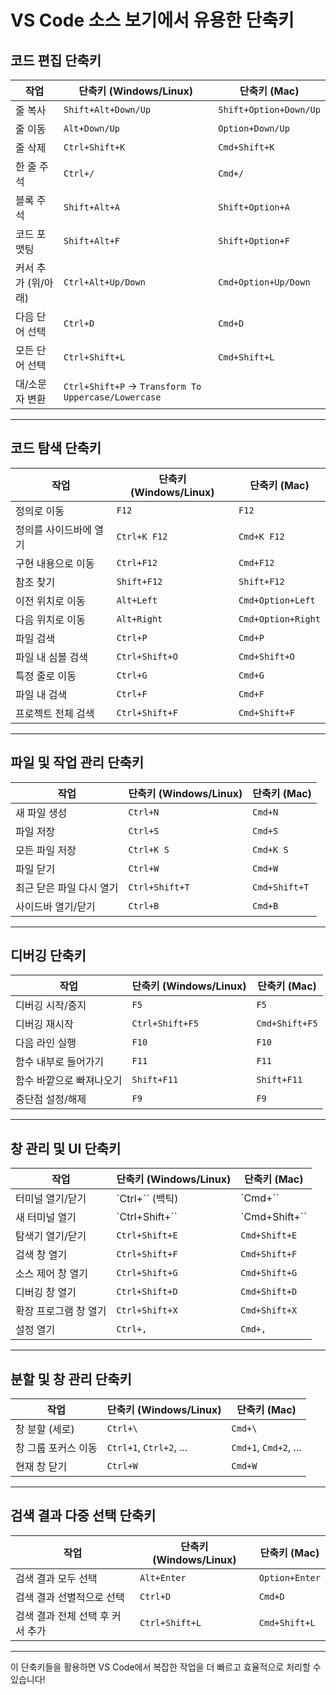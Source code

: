 # VS Code 소스 보기에서 유용한 단축키

## 코드 편집 단축키

| 작업           | 단축키 (Windows/Linux)                                 | 단축키 (Mac)              |
| ------------ | --------------------------------------------------- | ---------------------- |
| 줄 복사         | `Shift+Alt+Down/Up`                                 | `Shift+Option+Down/Up` |
| 줄 이동         | `Alt+Down/Up`                                       | `Option+Down/Up`       |
| 줄 삭제         | `Ctrl+Shift+K`                                      | `Cmd+Shift+K`          |
| 한 줄 주석       | `Ctrl+/`                                            | `Cmd+/`                |
| 블록 주석        | `Shift+Alt+A`                                       | `Shift+Option+A`       |
| 코드 포맷팅       | `Shift+Alt+F`                                       | `Shift+Option+F`       |
| 커서 추가 (위/아래) | `Ctrl+Alt+Up/Down`                                  | `Cmd+Option+Up/Down`   |
| 다음 단어 선택     | `Ctrl+D`                                            | `Cmd+D`                |
| 모든 단어 선택     | `Ctrl+Shift+L`                                      | `Cmd+Shift+L`          |
| 대/소문자 변환     | `Ctrl+Shift+P` → `Transform To Uppercase/Lowercase` |                        |

---

## 코드 탐색 단축키

| 작업           | 단축키 (Windows/Linux) | 단축키 (Mac)          |
| ------------ | ------------------- | ------------------ |
| 정의로 이동       | `F12`               | `F12`              |
| 정의를 사이드바에 열기 | `Ctrl+K F12`        | `Cmd+K F12`        |
| 구현 내용으로 이동   | `Ctrl+F12`          | `Cmd+F12`          |
| 참조 찾기        | `Shift+F12`         | `Shift+F12`        |
| 이전 위치로 이동    | `Alt+Left`          | `Cmd+Option+Left`  |
| 다음 위치로 이동    | `Alt+Right`         | `Cmd+Option+Right` |
| 파일 검색        | `Ctrl+P`            | `Cmd+P`            |
| 파일 내 심볼 검색   | `Ctrl+Shift+O`      | `Cmd+Shift+O`      |
| 특정 줄로 이동     | `Ctrl+G`            | `Cmd+G`            |
| 파일 내 검색      | `Ctrl+F`            | `Cmd+F`            |
| 프로젝트 전체 검색   | `Ctrl+Shift+F`      | `Cmd+Shift+F`      |

---

## 파일 및 작업 관리 단축키

| 작업             | 단축키 (Windows/Linux) | 단축키 (Mac)     |
| -------------- | ------------------- | ------------- |
| 새 파일 생성        | `Ctrl+N`            | `Cmd+N`       |
| 파일 저장          | `Ctrl+S`            | `Cmd+S`       |
| 모든 파일 저장       | `Ctrl+K S`          | `Cmd+K S`     |
| 파일 닫기          | `Ctrl+W`            | `Cmd+W`       |
| 최근 닫은 파일 다시 열기 | `Ctrl+Shift+T`      | `Cmd+Shift+T` |
| 사이드바 열기/닫기     | `Ctrl+B`            | `Cmd+B`       |

---

## 디버깅 단축키

| 작업            | 단축키 (Windows/Linux) | 단축키 (Mac)      |
| ------------- | ------------------- | -------------- |
| 디버깅 시작/중지     | `F5`                | `F5`           |
| 디버깅 재시작       | `Ctrl+Shift+F5`     | `Cmd+Shift+F5` |
| 다음 라인 실행      | `F10`               | `F10`          |
| 함수 내부로 들어가기   | `F11`               | `F11`          |
| 함수 바깥으로 빠져나오기 | `Shift+F11`         | `Shift+F11`    |
| 중단점 설정/해제     | `F9`                | `F9`           |

---

## 창 관리 및 UI 단축키

| 작업           | 단축키 (Windows/Linux) | 단축키 (Mac)        |
| ------------ | ------------------- | ---------------- |
| 터미널 열기/닫기    | \`Ctrl+\`\` (백틱)    | \`Cmd+\`\`       |
| 새 터미널 열기     | \`Ctrl+Shift+\`\`   | \`Cmd+Shift+\`\` |
| 탐색기 열기/닫기    | `Ctrl+Shift+E`      | `Cmd+Shift+E`    |
| 검색 창 열기      | `Ctrl+Shift+F`      | `Cmd+Shift+F`    |
| 소스 제어 창 열기   | `Ctrl+Shift+G`      | `Cmd+Shift+G`    |
| 디버깅 창 열기     | `Ctrl+Shift+D`      | `Cmd+Shift+D`    |
| 확장 프로그램 창 열기 | `Ctrl+Shift+X`      | `Cmd+Shift+X`    |
| 설정 열기        | `Ctrl+,`            | `Cmd+,`          |

---

## 분할 및 창 관리 단축키

| 작업          | 단축키 (Windows/Linux)     | 단축키 (Mac)             |
| ----------- | ----------------------- | --------------------- |
| 창 분할 (세로)   | `Ctrl+\`                | `Cmd+\`               |
| 창 그룹 포커스 이동 | `Ctrl+1`, `Ctrl+2`, ... | `Cmd+1`, `Cmd+2`, ... |
| 현재 창 닫기     | `Ctrl+W`                | `Cmd+W`               |

---

## 검색 결과 다중 선택 단축키

| 작업                         | 단축키 (Windows/Linux)    | 단축키 (Mac)            |
|------------------------------|---------------------------|-------------------------|
| 검색 결과 모두 선택          | `Alt+Enter`              | `Option+Enter`         |
| 검색 결과 선별적으로 선택     | `Ctrl+D`                 | `Cmd+D`                |
| 검색 결과 전체 선택 후 커서 추가 | `Ctrl+Shift+L`           | `Cmd+Shift+L`          |

---

이 단축키들을 활용하면 VS Code에서 복잡한 작업을 더 빠르고 효율적으로 처리할 수 있습니다!

